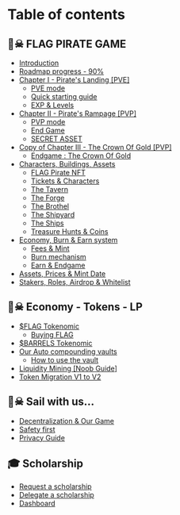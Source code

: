 # Table of contents

## 🏴☠ FLAG PIRATE GAME

* [Introduction](README.md)
* [Roadmap progress - 90%](flag-pirate-game/roadmap-progress-70.md)
* [Chapter I - Pirate's Landing \[PVE\]](<README (1).md>)
  * [PVE mode](flag-pirate-game/chapter-i-pirates-landing-pve/pve-mode.md)
  * [Quick starting guide](flag-pirate-game/chapter-i-pirates-landing-pve/quick-starting-guide.md)
  * [EXP & Levels](flag-pirate-game/chapter-i-pirates-landing-pve/exp-and-levels.md)
* [Chapter II - Pirate's Rampage \[PVP\]](flag-pirate-game/chapter-ii-pirates-rampage-pvp/README.md)
  * [PVP mode](flag-pirate-game/chapter-ii-pirates-rampage-pvp/pvp-mode.md)
  * [End Game](flag-pirate-game/chapter-ii-pirates-rampage-pvp/end-game.md)
  * [SECRET ASSET](flag-pirate-game/chapter-ii-pirates-rampage-pvp/secret-asset.md)
* [Copy of Chapter III - The Crown Of Gold \[PVP\]](flag-pirate-game/copy-of-chapter-iii-the-crown-of-gold-pvp/README.md)
  * [Endgame : The Crown Of Gold](flag-pirate-game/copy-of-chapter-iii-the-crown-of-gold-pvp/endgame-the-crown-of-gold.md)
* [Characters, Buildings, Assets](flag-pirate-game/characters-buildings-assets/README.md)
  * [FLAG Pirate NFT](flag-pirate-game/characters-buildings-assets/flag-pirate-nft.md)
  * [Tickets & Characters](flag-pirate-game/characters-buildings-assets/tickets-and-characters.md)
  * [The Tavern](flag-pirate-game/characters-buildings-assets/the-tavern.md)
  * [The Forge](flag-pirate-game/characters-buildings-assets/the-forge.md)
  * [The Brothel](flag-pirate-game/characters-buildings-assets/the-brothel.md)
  * [The Shipyard](flag-pirate-game/characters-buildings-assets/the-shipyard.md)
  * [The Ships](flag-pirate-game/characters-buildings-assets/the-ships.md)
  * [Treasure Hunts & Coins](flag-pirate-game/characters-buildings-assets/treasure-hunts-and-coins.md)
* [Economy, Burn & Earn system](flag-pirate-game/economy-burn-and-earn-system/README.md)
  * [Fees & Mint](flag-pirate-game/economy-burn-and-earn-system/fees-and-mint.md)
  * [Burn mechanism](flag-pirate-game/economy-burn-and-earn-system/burn-mechanism.md)
  * [Earn & Endgame](flag-pirate-game/economy-burn-and-earn-system/earn-and-endgame.md)
* [Assets, Prices & Mint Date](flag-pirate-game/assets-prices-and-mint-date.md)
* [Stakers, Roles, Airdrop & Whitelist](flag-pirate-game/stakers-roles-airdrop-and-whitelist.md)

## 🏴☠ Economy - Tokens - LP

* [$FLAG Tokenomic](economy-tokens-lp/usdflag-tokenomic/README.md)
  * [Buying FLAG](economy-tokens-lp/usdflag-tokenomic/buying-flag.md)
* [$BARRELS Tokenomic](economy-tokens-lp/usdrhum-tokenomic.md)
* [Our Auto compounding vaults](economy-tokens-lp/our-auto-compounding-vaults/README.md)
  * [How to use the vault](economy-tokens-lp/our-auto-compounding-vaults/kyberswap.md)
* [Liquidity Mining \[Noob Guide\]](economy-tokens-lp/liquidity-mining.md)
* [Token Migration V1 to V2](economy-tokens-lp/migration-v1-to-v2-usdflag-token.md)

## 🏴☠ Sail with us...

* [Decentralization & Our Game](sail-with-us.../decentralization-and-our-game.md)
* [Safety first](sail-with-us.../safety-first.md)
* [Privacy Guide](sail-with-us.../privacy-guide.md)

## 🎓 Scholarship

* [Request a scholarship](scholarship/request-a-scholarship.md)
* [Delegate a scholarship](scholarship/delegate-a-scholarship.md)
* [Dashboard](scholarship/dashboard.md)
